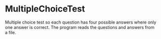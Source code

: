 # MultipleChoiceTest
Multiple choice test so each question has four possible answers where only one answer is correct. The program reads the questions and answers from a file.
